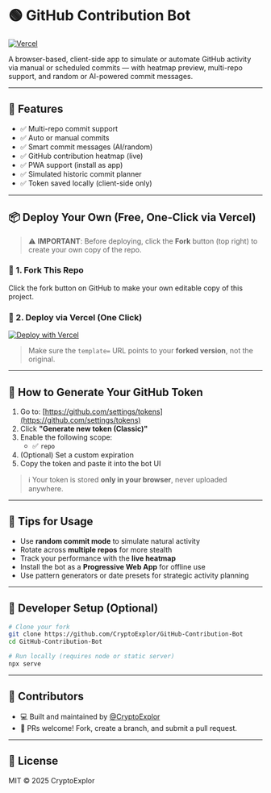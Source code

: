 # 🟢 GitHub Contribution Bot

[![Vercel](https://vercelbadge.vercel.app/api/CryptoExplor/GitHub-Contribution-Bot)](https://github.com/CryptoExplor/GitHub-Contribution-Bot)

A browser-based, client-side app to simulate or automate GitHub activity via manual or scheduled commits — with heatmap preview, multi-repo support, and random or AI-powered commit messages.

---

## 🚀 Features

- ✅ Multi-repo commit support  
- ✅ Auto or manual commits  
- ✅ Smart commit messages (AI/random)  
- ✅ GitHub contribution heatmap (live)  
- ✅ PWA support (install as app)  
- ✅ Simulated historic commit planner  
- ✅ Token saved locally (client-side only)

---

## 📦 Deploy Your Own (Free, One-Click via Vercel)

> ⚠️ **IMPORTANT**: Before deploying, click the **Fork** button (top right) to create your own copy of the repo.

### 🔹 1. Fork This Repo

Click the fork button on GitHub to make your own editable copy of this project.

### 🔹 2. Deploy via Vercel (One Click)

[![Deploy with Vercel](https://vercel.com/button)](https://vercel.com/import/project?template=https://github.com/CryptoExplor/GitHub-Contribution-Bot)

> Make sure the `template=` URL points to your **forked version**, not the original.

---

## 🔑 How to Generate Your GitHub Token

1. Go to: [https://github.com/settings/tokens](https://github.com/settings/tokens)
2. Click **"Generate new token (Classic)"**
3. Enable the following scope:
   - ✅ `repo`
4. (Optional) Set a custom expiration
5. Copy the token and paste it into the bot UI

> ℹ️ Your token is stored **only in your browser**, never uploaded anywhere.

---

## 🧠 Tips for Usage

- Use **random commit mode** to simulate natural activity  
- Rotate across **multiple repos** for more stealth  
- Track your performance with the **live heatmap**  
- Install the bot as a **Progressive Web App** for offline use  
- Use pattern generators or date presets for strategic activity planning

---

## 🧰 Developer Setup (Optional)

```bash
# Clone your fork
git clone https://github.com/CryptoExplor/GitHub-Contribution-Bot
cd GitHub-Contribution-Bot

# Run locally (requires node or static server)
npx serve
````

---

## 👥 Contributors

* 💻 Built and maintained by [@CryptoExplor](https://github.com/CryptoExplor)
* 🤝 PRs welcome! Fork, create a branch, and submit a pull request.

---

## 📄 License

MIT © 2025 CryptoExplor
